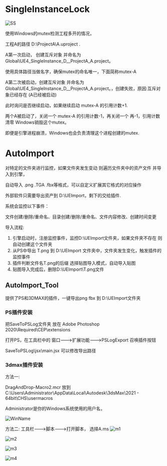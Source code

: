 # SingleInstanceLock

![SS](https://github.com/user-attachments/assets/c8224baf-0a88-4968-853b-17f519e012f9)

使用Windows的mutex检测工程多开的情况，

工程A的路径 D:\ProjectA\A.uproject .

A第一次启动， 创建互斥对象 并命名为 Global\UE4_SingleInstance_D__ProjectA_A.project。 

使用具体路径当做名字，确保mutex的命名唯一，下面简称mutex-A

A第二次被启动，创建互斥对象 并命名为 Global\UE4_SingleInstance_D__ProjectA_A.project。，创建失败，原因:互斥对象已经存在 (A已经被启动)

此时询问是否继续启动，如果继续启动 mutex-A 的引用计数+1.

两个A被启动了，关闭一个 mutex-A 的引用计数-1，再关闭一个 再-1，引用计数清零 Windows销毁这个mutex。

即便是引擎进程崩溃，Windows也会负责清理这个进程创建的mutex.

# AutoImport
对特定的文件夹进行监控，如果文件夹发生变动 则遍历文件夹中的资产文件 并导入到引擎，

自动导入 .png .TGA .fbx等格式，可以自定义扩展其它格式的对应操作

外部软件只需要导出资产到 D:\UEImport，剩下的交给插件.

系统会监控以下事件：

文件创建/删除/重命名、目录创建/删除/重命名、文件内容修改、创建时间变更

导入流程:
1. 引擎启动时，注册监控事件，监控D:\UEImport文件夹，如果文件夹不存在 则自动创建这个文件夹
2. 从PS中导出 T.png 到 D:\UEImport 文件夹中，文件夹发生变化，触发插件的监控事件
3. 插件判断文件名T.png的后缀 选择贴图导入模式，自动导入贴图
4. 贴图导入完成后，删除D:\UEImport\T.png文件

## AutoImport_Tool
提供了PS和3DMAX的插件，一键导出png fbx 到 D:\UEImport文件夹

### PS插件安装
把SaveToPSLog文件夹 放在 Adobe Photoshop 2020\Required\CEP\extensions

打开PS，在工具栏中的 窗口--->扩展功能--->PSLogExport 召唤插件按钮

SaveToPSLog\jsx\main.jsx 可以修改导出路径

### 3dmax插件安装
方法一:

DragAndDrop-Macro2.mcr 放到 C:\Users\Administrator\AppData\Local\Autodesk\3dsMax\2021 - 64bit\CHS\usermacros

Administrator是你的Windows系统使用的用户名，

![WinName](https://github.com/user-attachments/assets/9467c895-54f4-495c-8d63-5b88c03482ae)

方法二:
工具栏--->脚本--->打开脚本， 选择A.ms
![m1](https://github.com/user-attachments/assets/e79f90ee-f242-469a-9421-83bbc9781063)

![m2](https://github.com/user-attachments/assets/77e2b939-7e02-4826-9fd0-e4959dad5eb2)

![m3](https://github.com/user-attachments/assets/961f0c58-077e-4110-9efa-ded401334b02)

![m4](https://github.com/user-attachments/assets/2ecf96a9-09e3-4491-b17d-37ca77e101ca)


